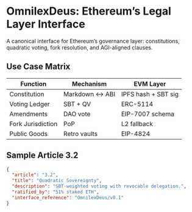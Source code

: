 # OmnilexDeus: Ethereum’s Legal Layer Interface

A canonical interface for Ethereum’s governance layer: constitutions, quadratic voting, fork resolution, and AGI-aligned clauses.

## Use Case Matrix

| Function | Mechanism | EVM Layer |
|----------|-----------|-----------|
| Constitution | Markdown ↔ ABI | IPFS hash + SBT sig |
| Voting Ledger | SBT + QV | ERC-5114 |
| Amendments | DAO vote | EIP-7007 schema |
| Fork Jurisdiction | PoP | L2 fallback |
| Public Goods | Retro vaults | EIP-4824 |

## Sample Article 3.2

```json
{
  "article": "3.2",
  "title": "Quadratic Sovereignty",
  "description": "SBT-weighted voting with revocable delegation.",
  "ratified_by": "51% staked ETH",
  "interface_reference": "OmnilexDeus/v0.1"
}
